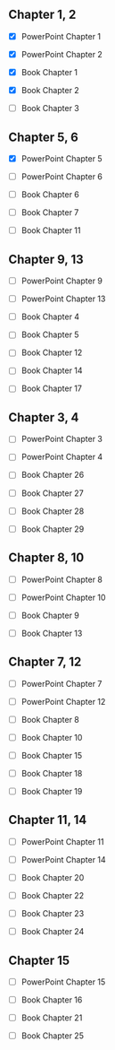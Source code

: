 ## Chapter 1, 2

- [x] PowerPoint Chapter 1
- [x] PowerPoint Chapter 2

- [x] Book Chapter 1
- [x] Book Chapter 2
- [ ] Book Chapter 3

## Chapter 5, 6

- [x] PowerPoint Chapter 5
- [ ] PowerPoint Chapter 6

- [ ] Book Chapter 6
- [ ] Book Chapter 7
- [ ] Book Chapter 11

## Chapter 9, 13

- [ ] PowerPoint Chapter 9
- [ ] PowerPoint Chapter 13

- [ ] Book Chapter 4
- [ ] Book Chapter 5
- [ ] Book Chapter 12
- [ ] Book Chapter 14
- [ ] Book Chapter 17

## Chapter 3, 4

- [ ] PowerPoint Chapter 3
- [ ] PowerPoint Chapter 4

- [ ] Book Chapter 26
- [ ] Book Chapter 27
- [ ] Book Chapter 28
- [ ] Book Chapter 29

## Chapter 8, 10

- [ ] PowerPoint Chapter 8
- [ ] PowerPoint Chapter 10

- [ ] Book Chapter 9
- [ ] Book Chapter 13

## Chapter 7, 12

- [ ] PowerPoint Chapter 7
- [ ] PowerPoint Chapter 12

- [ ] Book Chapter 8
- [ ] Book Chapter 10
- [ ] Book Chapter 15
- [ ] Book Chapter 18
- [ ] Book Chapter 19

## Chapter 11, 14

- [ ] PowerPoint Chapter 11
- [ ] PowerPoint Chapter 14

- [ ] Book Chapter 20
- [ ] Book Chapter 22
- [ ] Book Chapter 23
- [ ] Book Chapter 24

## Chapter 15

- [ ] PowerPoint Chapter 15

- [ ] Book Chapter 16
- [ ] Book Chapter 21
- [ ] Book Chapter 25
